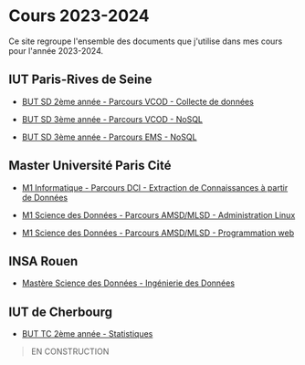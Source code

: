 # Cours 2023-2024

Ce site regroupe l'ensemble des documents que j'utilise dans mes cours pour l'année 2023-2024.

## IUT Paris-Rives de Seine

- [BUT SD 2ème année - Parcours VCOD - Collecte de données](but2--vcod--fa--collecte)

- [BUT SD 3ème année - Parcours VCOD - NoSQL](but3--vcod--fa--nosql)
- [BUT SD 3ème année - Parcours EMS - NoSQL](but3--ems--fa--nosql)

## Master Université Paris Cité

- [M1 Informatique - Parcours DCI - Extraction de Connaissances à partir de Données]()

- [M1 Science des Données - Parcours AMSD/MLSD - Administration Linux]()
- [M1 Science des Données - Parcours AMSD/MLSD - Programmation web]()

## INSA Rouen

- [Mastère Science des Données - Ingénierie des Données](ufr--m1-dci--esd)


## IUT de Cherbourg

- [BUT TC 2ème année - Statistiques](cherbourg--but2-tc--stats)

> EN CONSTRUCTION

<!--

- SAE Collecte automatisée de données

- NoSQL
- SAE Migration de données

- DUs

- Master DCI
- Master AMSD/MLSD

- INSA
- TC Cherbourg

-->
